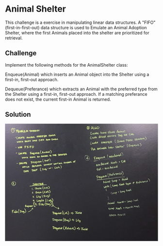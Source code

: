 # Animal Shelter

This challenge is a exercise in manipulating linear data structures.
A "FIFO" (first-in-first-out) data structure is used to Emulate an Animal Adoption Shelter,
where the first Animals placed into the shelter are prioritized for retrieval.

## Challenge

Implement the following methods for the AnimalShelter class:

Enqueue(Animal) which inserts an Animal object into the Shelter using a first-in, first-out approach.

Dequeue(Preferance) which extracts an Animal with the preferred type from the Shelter using a first-in, first-out approach.
	If a matching preferance does not exist, the current first-in Animal is returned.


## Solution

![animal_shelter](../../assets/animal_shelter.jpg)